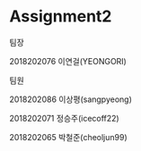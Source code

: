 # Assignment2

팀장

2018202076 이연걸(YEONGORI)

팀원

2018202086 이상평(sangpyeong)

2018202071 정승주(icecoff22)

2018202065 박철준(cheoljun99)
